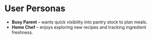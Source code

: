 # User Personas

* **Busy Parent** – wants quick visibility into pantry stock to plan meals.
* **Home Chef** – enjoys exploring new recipes and tracking ingredient freshness.
